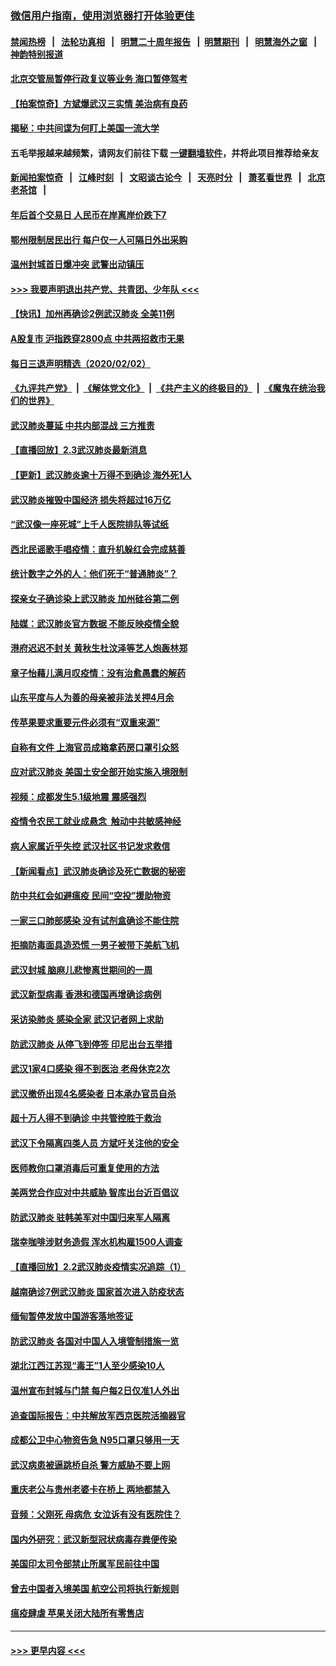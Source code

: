 ### [微信用户指南，使用浏览器打开体验更佳](https://github.com/gfw-breaker/banned-news1/blob/master/indexes/wechat-guide.md?t=0)
#### [禁闻热榜](热点新闻.md?t=0)  &nbsp;&nbsp;|&nbsp;&nbsp; [法轮功真相](https://github.com/gfw-breaker/truth/blob/master/README.md?t=0) &nbsp;&nbsp;|&nbsp;&nbsp; [明慧二十周年报告](https://github.com/gfw-breaker/mh-reports/blob/master/README.md?t=0) &nbsp;&nbsp;|&nbsp;&nbsp;[明慧期刊](https://github.com/gfw-breaker/mh-qikan) &nbsp;&nbsp;|&nbsp;&nbsp; [明慧海外之窗](https://github.com/gfw-breaker/mh-news/blob/master/README.md?t=0) &nbsp;&nbsp;|&nbsp;&nbsp; [神韵特别报道](https://github.com/gfw-breaker/mh-news/blob/master/shenyun.md?t=0)
#### [北京交管局暂停行政复议等业务 海口暂停驾考](../pages/nsc413/n11840528.md?t=02031502) 
#### [【拍案惊奇】方斌爆武汉三实情 美治病有良药](../pages/nsc413/n11839984.md?t=02031502) 
#### [揭秘：中共间谍为何盯上美国一流大学](../pages/nsc413/n11840270.md?t=02031502) 
#### 五毛举报越来越频繁，请网友们前往下载 [一键翻墙软件](https://github.com/gfw-breaker/ssr-accounts)，并将此项目推荐给亲友
#### [新闻拍案惊奇](https://github.com/gfw-breaker/banned-news1/blob/master/pages/link4.md) &nbsp;&nbsp;|&nbsp;&nbsp; [江峰时刻](https://github.com/gfw-breaker/banned-news1/blob/master/pages/link4.md) &nbsp;&nbsp;|&nbsp;&nbsp; [文昭谈古论今](https://github.com/gfw-breaker/banned-news1/blob/master/pages/link4.md) &nbsp;&nbsp;|&nbsp;&nbsp; [天亮时分](https://github.com/gfw-breaker/banned-news1/blob/master/pages/link4.md) &nbsp;&nbsp;|&nbsp;&nbsp; [萧茗看世界](https://github.com/gfw-breaker/banned-news1/blob/master/pages/link4.md) &nbsp;&nbsp;|&nbsp;&nbsp; [北京老茶馆](https://github.com/gfw-breaker/banned-news1/blob/master/pages/link4.md) &nbsp;&nbsp;|&nbsp;&nbsp; 
#### [年后首个交易日 人民币在岸离岸价跌下7](../pages/nsc413/n11840366.md?t=02031502) 
#### [鄂州限制居民出行 每户仅一人可隔日外出采购](../pages/nsc413/n11839131.md?t=02031502) 
#### [温州封城首日爆冲突 武警出动镇压](../pages/nsc413/n11839881.md?t=02031502) 
#### [>>> 我要声明退出共产党、共青团、少年队 <<<](https://github.com/begood0513/goodnews/blob/master/quit/letter.md) 
#### [【快讯】加州再确诊2例武汉肺炎 全美11例](../pages/nsc413/n11840339.md?t=02031502) 
#### [A股复市 沪指跌穿2800点 中共两招救市无果](../pages/nsc413/n11839859.md?t=02031502) 
#### [每日三退声明精选（2020/02/02）](../pages/nsc413/n11840257.md?t=02031502) 
#### [《九评共产党》](https://github.com/begood0513/9ping.md/blob/master/README.md) &nbsp;|&nbsp; [《解体党文化》](../../../../jtdwh.md/blob/master/README.md)  &nbsp;|&nbsp; [《共产主义的终极目的》](../../../../gczydzjmd.md/blob/master/README.md) &nbsp;|&nbsp; [《魔鬼在统治我们的世界》](../../../../mgztzwmdsj.md/blob/master/README.md) 
#### [武汉肺炎蔓延 中共内部混战 三方推责](../pages/nsc413/n11839612.md?t=02031502) 
#### [【直播回放】2.3武汉肺炎最新消息](../pages/nsc413/n11840124.md?t=02031502) 
#### [【更新】武汉肺炎逾十万得不到确诊 海外死1人](../pages/nsc413/n11801312.md?t=02031502) 
#### [武汉肺炎摧毁中国经济 损失将超过16万亿](../pages/nsc413/n11839723.md?t=02031502) 
#### [“武汉像一座死城”上千人医院排队等试纸](../pages/nsc413/n11839724.md?t=02031502) 
#### [西北民谣歌手唱疫情：直升机躲红会完成慈善](../pages/nsc413/n11839757.md?t=02031502) 
#### [统计数字之外的人：他们死于“普通肺炎”？](../pages/nsc413/n11839788.md?t=02031502) 
#### [探亲女子确诊染上武汉肺炎 加州硅谷第二例](../pages/nsc413/n11839784.md?t=02031502) 
#### [陆媒：武汉肺炎官方数据 不能反映疫情全貌](../pages/nsc413/n11839828.md?t=02031502) 
#### [港府迟迟不封关 黄秋生杜汶泽等艺人炮轰林郑](../pages/nsc413/n11839562.md?t=02031502) 
#### [章子怡藉儿满月叹疫情：没有治愈愚蠢的解药](../pages/nsc413/n11839428.md?t=02031502) 
#### [山东平度与人为善的母亲被非法关押4月余](../pages/nsc413/n11834949.md?t=02031502) 
#### [传苹果要求重要元件必须有“双重来源”](../pages/nsc413/n11839717.md?t=02031502) 
#### [自称有文件 上海官员成箱拿药房口罩引众怒](../pages/nsc413/n11839279.md?t=02031502) 
#### [应对武汉肺炎 美国土安全部开始实施入境限制](../pages/nsc413/n11839729.md?t=02031502) 
#### [视频：成都发生5.1级地震 震感强烈](../pages/nsc413/n11839732.md?t=02031502) 
#### [疫情令农民工就业成悬念  触动中共敏感神经](../pages/nsc413/n11839625.md?t=02031502) 
#### [病人家属近乎失控 武汉社区书记发求救信](../pages/nsc413/n11839621.md?t=02031502) 
#### [【新闻看点】武汉肺炎确诊及死亡数据的秘密](../pages/nsc413/n11839539.md?t=02031502) 
#### [防中共红会如避瘟疫 民间“空投”援助物资](../pages/nsc413/n11839313.md?t=02031502) 
#### [一家三口肺部感染 没有试剂盒确诊不能住院](../pages/nsc413/n11839581.md?t=02031502) 
#### [拒摘防毒面具造恐慌 一男子被带下美航飞机](../pages/nsc413/n11839455.md?t=02031502) 
#### [武汉封城 脑麻儿悲惨离世期间的一周](../pages/nsc413/n11839378.md?t=02031502) 
#### [武汉新型病毒 香港和德国再增确诊病例](../pages/nsc413/n11839381.md?t=02031502) 
#### [采访染肺炎 感染全家 武汉记者网上求助](../pages/nsc413/n11839411.md?t=02031502) 
#### [防武汉肺炎 从停飞到停签 印尼出台五举措](../pages/nsc413/n11839282.md?t=02031502) 
#### [武汉1家4口感染 得不到医治 老母休克2次](../pages/nsc413/n11839277.md?t=02031502) 
#### [武汉撤侨出现4名感染者 日本承办官员自杀](../pages/nsc413/n11839044.md?t=02031502) 
#### [超十万人得不到确诊 中共管控胜于救治](../pages/nsc413/n11838462.md?t=02031502) 
#### [武汉下令隔离四类人员 方斌吁关注他的安全](../pages/nsc413/n11838878.md?t=02031502) 
#### [医师教你口罩消毒后可重复使用的方法](../pages/nsc413/n11839225.md?t=02031502) 
#### [美两党合作应对中共威胁 智库出台近百倡议](../pages/nsc413/n11838437.md?t=02031502) 
#### [防武汉肺炎 驻韩美军对中国归来军人隔离](../pages/nsc413/n11838970.md?t=02031502) 
#### [瑞幸咖啡涉财务造假 浑水机构雇1500人调查](../pages/nsc413/n11838486.md?t=02031502) 
#### [【直播回放】2.2武汉肺炎疫情实况追踪（1）](../pages/nsc413/n11838871.md?t=02031502) 
#### [越南确诊7例武汉肺炎 国家首次进入防疫状态](../pages/nsc413/n11838860.md?t=02031502) 
#### [缅甸暂停发放中国游客落地签证](../pages/nsc413/n11838730.md?t=02031502) 
#### [防武汉肺炎 各国对中国人入境管制措施一览](../pages/nsc413/n11838726.md?t=02031502) 
#### [湖北江西江苏现“毒王”1人至少感染10人](../pages/nsc413/n11838670.md?t=02031502) 
#### [温州宣布封城与门禁 每户每2日仅准1人外出](../pages/nsc413/n11838748.md?t=02031502) 
#### [追查国际报告：中共解放军西京医院活摘器官](../pages/nsc413/n11838359.md?t=02031502) 
#### [成都公卫中心物资告急 N95口罩只够用一天](../pages/nsc413/n11834896.md?t=02031502) 
#### [武汉病患被逼跳桥自杀 警方威胁不要上网](../pages/nsc413/n11838521.md?t=02031502) 
#### [重庆老公与贵州老婆卡在桥上 两地都禁入](../pages/nsc413/n11838677.md?t=02031502) 
#### [音频：父刚死 母病危 女泣诉有没有医院住？](../pages/nsc413/n11838501.md?t=02031502) 
#### [国内外研究：武汉新型冠状病毒存粪便传染](../pages/nsc413/n11838353.md?t=02031502) 
#### [美国印太司令部禁止所属军民前往中国](../pages/nsc413/n11838418.md?t=02031502) 
#### [曾去中国者入境美国 航空公司将执行新规则](../pages/nsc413/n11838375.md?t=02031502) 
#### [瘟疫肆虐 苹果关闭大陆所有零售店](../pages/nsc413/n11838235.md?t=02031502) 

----
#### [ >>> 更早内容 <<< ](../indexes/nsc413-earlier.md)
